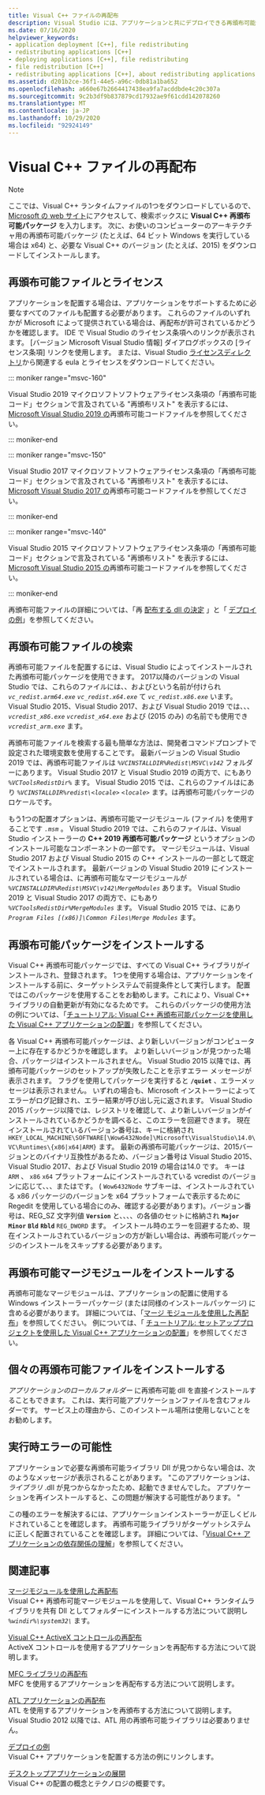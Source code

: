 ```yaml
---
title: Visual C++ ファイルの再配布
description: Visual Studio には、アプリケーションと共にデプロイできる再頒布可能ライブラリとコンポーネントが含まれています。
ms.date: 07/16/2020
helpviewer_keywords:
- application deployment [C++], file redistributing
- redistributing applications [C++]
- deploying applications [C++], file redistributing
- file redistribution [C++]
- redistributing applications [C++], about redistributing applications
ms.assetid: d201b2ce-36f1-44e5-a96c-0db81a1ba652
ms.openlocfilehash: a660e67b2664417438ea9fa7acddbde4c20c307a
ms.sourcegitcommit: 9c2b3df9b837879cd17932ae9f61cdd142078260
ms.translationtype: MT
ms.contentlocale: ja-JP
ms.lasthandoff: 10/29/2020
ms.locfileid: "92924149"
---
```

# <a name="redistributing-visual-c-files"></a>Visual C++ ファイルの再配布

> [!NOTE]
> ここでは、Visual C++ ランタイムファイルの1つをダウンロードしているので、 [Microsoft の web サイト](https://www.microsoft.com/)にアクセスして、検索ボックスに **Visual C++ 再頒布可能パッケージ** を入力します。 次に、お使いのコンピューターのアーキテクチャ用の再頒布可能パッケージ (たとえば、64 ビット Windows を実行している場合は x64) と、必要な Visual C++ のバージョン (たとえば、2015) をダウンロードしてインストールします。

## <a name="redistributable-files-and-licensing"></a>再頒布可能ファイルとライセンス

アプリケーションを配置する場合は、アプリケーションをサポートするために必要なすべてのファイルも配置する必要があります。 これらのファイルのいずれかが Microsoft によって提供されている場合は、再配布が許可されているかどうかを確認します。 IDE で Visual Studio のライセンス条項へのリンクが表示されます。 [バージョン Microsoft Visual Studio 情報] ダイアログボックスの [ライセンス条項] リンクを使用します。 または、Visual Studio [ライセンスディレクトリ](https://visualstudio.microsoft.com/license-terms/)から関連する eula とライセンスをダウンロードしてください。

::: moniker range="msvc-160"

Visual Studio 2019 マイクロソフトソフトウェアライセンス条項の「再頒布可能コード」セクションで言及されている "再頒布リスト" を表示するには、 [Microsoft Visual Studio 2019 の](/visualstudio/releases/2019/redistribution#-distributable-code-files-for-visual-studio-2019)再頒布可能コードファイルを参照してください。

::: moniker-end

::: moniker range="msvc-150"

Visual Studio 2017 マイクロソフトソフトウェアライセンス条項の「再頒布可能コード」セクションで言及されている "再頒布リスト" を表示するには、 [Microsoft Visual Studio 2017 の](/visualstudio/productinfo/2017-redistribution-vs#-distributable-code-files-for-visual-studio-2017)再頒布可能コードファイルを参照してください。

::: moniker-end

::: moniker range="msvc-140"

Visual Studio 2015 マイクロソフトソフトウェアライセンス条項の「再頒布可能コード」セクションで言及されている "再頒布リスト" を表示するには、 [Microsoft Visual Studio 2015 の](/visualstudio/productinfo/2015-redistribution-vs#-distributable-code-files-for-visual-studio-2015)再頒布可能コードファイルを参照してください。

::: moniker-end

再頒布可能ファイルの詳細については、「再 [配布する dll の決定](determining-which-dlls-to-redistribute.md) 」と「 [デプロイの例](deployment-examples.md)」を参照してください。

## <a name="locate-the-redistributable-files"></a>再頒布可能ファイルの検索

再頒布可能ファイルを配置するには、Visual Studio によってインストールされた再頒布可能パッケージを使用できます。 2017以降のバージョンの Visual Studio では、これらのファイルには、、およびという名前が付けられ *`vc_redist.arm64.exe`* *`vc_redist.x64.exe`* て *`vc_redist.x86.exe`* います。 Visual Studio 2015、Visual Studio 2017、および Visual Studio 2019 では、、、 *`vcredist_x86.exe`* *`vcredist_x64.exe`* および (2015 のみ) の名前でも使用でき *`vcredist_arm.exe`* ます。

再頒布可能ファイルを検索する最も簡単な方法は、開発者コマンドプロンプトで設定された環境変数を使用することです。 最新バージョンの Visual Studio 2019 では、再頒布可能ファイルは *`%VCINSTALLDIR%Redist\MSVC\v142`* フォルダーにあります。 Visual Studio 2017 と Visual Studio 2019 の両方で、にもあり *`%VCToolsRedistDir%`* ます。 Visual Studio 2015 では、これらのファイルはにあり *`%VCINSTALLDIR%redist\<locale>`* *`<locale>`* ます。は再頒布可能パッケージのロケールです。

もう1つの配置オプションは、再頒布可能マージモジュール (ファイル) を使用することです *`.msm`* 。 Visual Studio 2019 では、これらのファイルは、Visual Studio インストーラーの **C++ 2019 再頒布可能パッケージ** というオプションのインストール可能なコンポーネントの一部です。 マージモジュールは、Visual Studio 2017 および Visual Studio 2015 の C++ インストールの一部として既定でインストールされます。 最新バージョンの Visual Studio 2019 にインストールされている場合は、に再頒布可能なマージモジュールが *`%VCINSTALLDIR%Redist\MSVC\v142\MergeModules`* あります。 Visual Studio 2019 と Visual Studio 2017 の両方で、にもあり *`%VCToolsRedistDir%MergeModules`* ます。 Visual Studio 2015 では、にあり *`Program Files [(x86)]\Common Files\Merge Modules`* ます。

## <a name="install-the-redistributable-packages"></a>再頒布可能パッケージをインストールする

Visual C++ 再頒布可能パッケージでは、すべての Visual C++ ライブラリがインストールされ、登録されます。 1つを使用する場合は、アプリケーションをインストールする前に、ターゲットシステムで前提条件として実行します。 配置ではこのパッケージを使用することをお勧めします。これにより、Visual C++ ライブラリの自動更新が有効になるためです。 これらのパッケージの使用方法の例については、「[チュートリアル: Visual C++ 再頒布可能パッケージを使用した Visual C++ アプリケーションの配置](deploying-visual-cpp-application-by-using-the-vcpp-redistributable-package.md)」を参照してください。

各 Visual C++ 再頒布可能パッケージは、より新しいバージョンがコンピューター上に存在するかどうかを確認します。 より新しいバージョンが見つかった場合、パッケージはインストールされません。 Visual Studio 2015 以降では、再頒布可能パッケージのセットアップが失敗したことを示すエラー メッセージが表示されます。 フラグを使用してパッケージを実行すると **`/quiet`** 、エラーメッセージは表示されません。 いずれの場合も、Microsoft インストーラーによってエラーがログ記録され、エラー結果が呼び出し元に返されます。 Visual Studio 2015 パッケージ以降では、レジストリを確認して、より新しいバージョンがインストールされているかどうかを調べると、このエラーを回避できます。 現在インストールされているバージョン番号は、キーに格納され `HKEY_LOCAL_MACHINE\SOFTWARE[\Wow6432Node]\Microsoft\VisualStudio\14.0\VC\Runtimes\{x86|x64|ARM}` ます。 最新の再頒布可能パッケージは、2015バージョンとのバイナリ互換性があるため、バージョン番号は Visual Studio 2015、Visual Studio 2017、および Visual Studio 2019 の場合は14.0 です。 キーは `ARM` 、 `x86` `x64` プラットフォームにインストールされている vcredist のバージョンに応じて、、、またはです。 ( `Wow6432Node` サブキーは、インストールされている x86 パッケージのバージョンを x64 プラットフォームで表示するために Regedit を使用している場合にのみ、確認する必要があります)。バージョン番号は、REG_SZ 文字列値 **`Version`** と、、、、の各値のセットに格納され **`Major`** **`Minor`** **`Bld`** **`Rbld`** `REG_DWORD` ます。 インストール時のエラーを回避するため、現在インストールされているバージョンの方が新しい場合は、再頒布可能パッケージのインストールをスキップする必要があります。

## <a name="install-the-redistributable-merge-modules"></a>再頒布可能マージモジュールをインストールする

再頒布可能なマージモジュールは、アプリケーションの配置に使用する Windows インストーラーパッケージ (または同様のインストールパッケージ) に含める必要があります。 詳細については、「[マージ モジュールを使用した再配布](redistributing-components-by-using-merge-modules.md)」を参照してください。 例については、「 [チュートリアル: セットアッププロジェクトを使用した Visual C++ アプリケーションの配置](walkthrough-deploying-a-visual-cpp-application-by-using-a-setup-project.md)」を参照してください。

## <a name="install-individual-redistributable-files"></a>個々の再頒布可能ファイルをインストールする

*アプリケーションのローカルフォルダー* に再頒布可能 dll を直接インストールすることもできます。 これは、実行可能アプリケーションファイルを含むフォルダーです。 サービス上の理由から、このインストール場所は使用しないことをお勧めします。

## <a name="potential-run-time-errors"></a>実行時エラーの可能性

アプリケーションで必要な再頒布可能ライブラリ Dll が見つからない場合は、次のようなメッセージが表示されることがあります。 "このアプリケーションは、 *ライブラリ* .dll が見つからなかったため、起動できませんでした。 アプリケーションを再インストールすると、この問題が解決する可能性があります。 "

この種のエラーを解決するには、アプリケーションインストーラーが正しくビルドされていることを確認します。 再頒布可能ライブラリがターゲットシステムに正しく配置されていることを確認します。 詳細については、「[Visual C++ アプリケーションの依存関係の理解](understanding-the-dependencies-of-a-visual-cpp-application.md)」を参照してください。

## <a name="related-articles"></a>関連記事

[マージモジュールを使用した再配布](redistributing-components-by-using-merge-modules.md)\
Visual C++ 再頒布可能マージモジュールを使用して、Visual C++ ランタイムライブラリを共有 Dll としてフォルダーにインストールする方法について説明し *`%windir%\system32\`* ます。

[Visual C++ ActiveX コントロールの再配布](redistributing-visual-cpp-activex-controls.md)\
ActiveX コントロールを使用するアプリケーションを再配布する方法について説明します。

[MFC ライブラリの再配布](redistributing-the-mfc-library.md)\
MFC を使用するアプリケーションを再配布する方法について説明します。

[ATL アプリケーションの再配布](redistributing-an-atl-application.md)\
ATL を使用するアプリケーションを再頒布する方法について説明します。 Visual Studio 2012 以降では、ATL 用の再頒布可能ライブラリは必要ありません。

[デプロイの例](deployment-examples.md)\
Visual C++ アプリケーションを配置する方法の例にリンクします。

[デスクトップアプリケーションの展開](deploying-native-desktop-applications-visual-cpp.md)\
Visual C++ の配置の概念とテクノロジの概要です。
